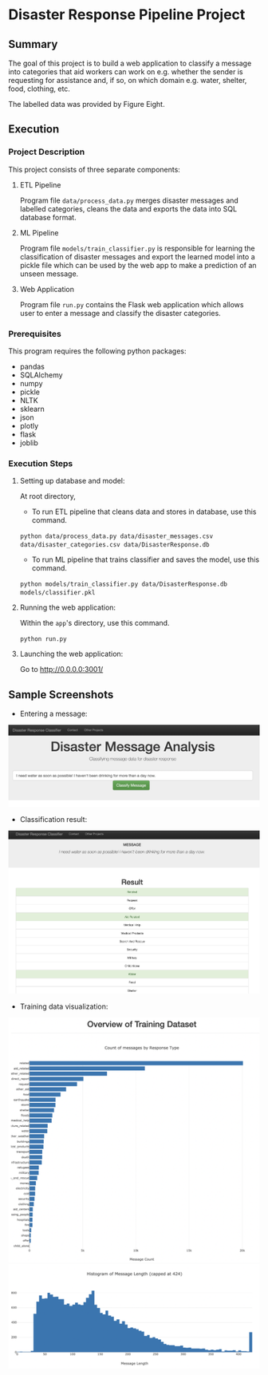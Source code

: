 # Disaster Response Pipeline Project

## Summary

The goal of this project is to build a web application to classify a message into categories that aid workers can work on e.g.
whether the sender is requesting for assistance and, if so, on which domain e.g. water, shelter, food, clothing, etc.

The labelled data was provided by Figure Eight.

## Execution

### Project Description

This project consists of three separate components:

1. ETL Pipeline

   Program file `data/process_data.py` merges disaster messages and labelled categories, cleans the data and exports the data into SQL database format.

2. ML Pipeline

   Program file `models/train_classifier.py` is responsible for learning the classification of disaster messages and export the learned model into a pickle file which can be used by the web app to make a prediction of an unseen message.

3. Web Application

   Program file `run.py` contains the Flask web application which allows user to enter a message and classify the disaster categories.

### Prerequisites

This program requires the following python packages:

- pandas
- SQLAlchemy
- numpy
- pickle
- NLTK
- sklearn
- json
- plotly
- flask
- joblib

### Execution Steps

1. Setting up database and model:

   At root directory,

   - To run ETL pipeline that cleans data and stores in database, use this command.

   `python data/process_data.py data/disaster_messages.csv data/disaster_categories.csv data/DisasterResponse.db`

   - To run ML pipeline that trains classifier and saves the model, use this command.

   `python models/train_classifier.py data/DisasterResponse.db models/classifier.pkl`

2. Running the web application:

   Within the `app`'s directory, use this command.

   `python run.py`

3. Launching the web application:

   Go to http://0.0.0.0:3001/

## Sample Screenshots

* Entering a message:

![Screenshot Entering Message](/images/message_input.png)

* Classification result:

![Screenshot of Classification Result](/images/classification_result.png)

* Training data visualization:

![Training data visualization 1](/images/training_visual1.png)
![Training data visualization 2](/images/training_visual2.png)
